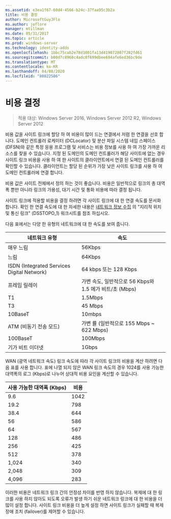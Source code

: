 ```yaml
---
ms.assetid: e3ea1f67-60d4-4566-b24c-37faa95c3b2a
title: 비용 결정
author: MicrosoftGuyJFlo
ms.author: joflore
manager: mtillman
ms.date: 05/31/2017
ms.topic: article
ms.prod: windows-server
ms.technology: identity-adds
ms.openlocfilehash: 1bbc75cab2e78d1001fa13d419072807f202fd61
ms.sourcegitcommit: b00d7c8968c4adc8f699dbee694afe6ed36bc9de
ms.translationtype: MT
ms.contentlocale: ko-KR
ms.lasthandoff: 04/08/2020
ms.locfileid: "80822586"
---
```

# <a name="determining-the-cost"></a>비용 결정

>적용 대상: Windows Server 2016, Windows Server 2012 R2, Windows Server 2012

비용 값을 사이트 링크에 할당 하 여 비용이 많이 드는 연결에서 저렴 한 연결을 선호 합니다. 도메인 컨트롤러 로케이터 (DCLocator) 및 분산 파일 시스템 네임 스페이스 (DFSN)와 같은 특정 응용 프로그램 및 서비스는 비용 정보를 사용 하 여 가장 가까운 리소스를 찾을 수 있습니다. 지정 된 도메인의 도메인 컨트롤러가 해당 사이트에 없는 경우 사이트 링크 비용을 사용 하 여 한 사이트의 클라이언트에서 연결 된 도메인 컨트롤러를 확인할 수 있습니다. 클라이언트는 할당 된 순위가 가장 낮은 사이트 링크를 사용 하 여 도메인 컨트롤러에 연결 합니다.  
  
비용 값은 사이트 전체에서 정의 하는 것이 좋습니다. 비용은 일반적으로 링크의 총 대역폭 뿐만 아니라 링크의 가용성, 대기 시간 및 통화 비용에 따라 결정 됩니다.  
  
사이트 링크에 적용할 비용을 결정 하려면 각 사이트 링크에 대 한 연결 속도를 문서화 합니다. 확인 한 연결 속도에 대 한 자세한 내용은 [네트워크 정보 수집](../../ad-ds/plan/Collecting-Network-Information.md) 의 "지리적 위치 및 통신 링크" (DSSTOPO_1) 워크시트를 참조 하십시오.  
  
다음 표에서는 다양 한 유형의 네트워크에 대 한 속도를 보여 줍니다.  
  
|네트워크 유형|속도|  
|----------------|---------|  
|매우 느림|56Kbps|  
|느림|64Kbps|  
|ISDN (Integrated Services Digital Network)|64 kbps 또는 128 Kbps|  
|프레임 릴레이|가변 속도, 일반적으로 56 Kbps와 1.5 메가 비트/초 (Mbps)|  
|T1|1.5Mbps|  
|T3|45 Mbps|  
|10BaseT|10mbps|  
|ATM (비동기 전송 모드)|가변 률 (일반적으로 155 Mbps ~ 622 Mbps)|  
|100BaseT|100Mbps|  
|기가 비트 이더넷|1Gbps|  
  
WAN (광역 네트워크 속도) 링크 속도에 따라 각 사이트 링크의 비용을 계산 하려면 다음 표를 사용 합니다. 표에 나열 되지 않은 WAN 링크 속도의 경우 1024를 사용 가능한 대역폭의 로그 (Kbps)로 나누어 상대적 비용 요인을 계산할 수 있습니다.  
  
|사용 가능한 대역폭 (Kbps)|비용|  
|--------------------------------|--------|  
|9.6|1042|  
|19.2|798|  
|38.4|644|  
|56|586|  
|64|567|  
|128|486|  
|256|425|  
|512|378|  
|1,024|340|  
|2,048|309|  
|4,096|283|  
  
이러한 비용은 네트워크 링크 간의 안정성 차이를 반영 하지 않습니다. 복제에 대 한 링크를 사용 하지 않아도 되도록 오류가 발생 하기 쉬운 네트워크 링크에 대 한 비용을 더 많이 설정 합니다. 사이트 링크 비용을 더 높게 설정 하면 사이트 링크가 실패할 때 복제 장애 조치 (failover)를 제어할 수 있습니다.  
  


